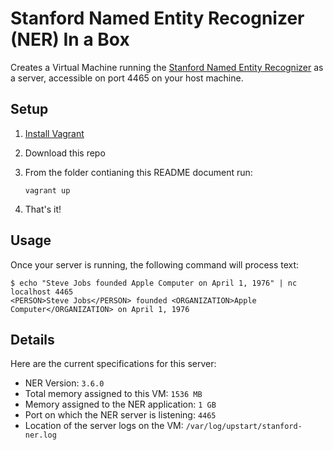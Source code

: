 # Stanford Named Entity Recognizer (NER) In a Box

Creates a Virtual Machine running the [Stanford Named Entity Recognizer](http://nlp.stanford.edu/software/CRF-NER.shtml) as a server, accessible on port 4465 on your host machine.

## Setup

1. [Install Vagrant](https://www.vagrantup.com/downloads.html)
2. Download this repo
3. From the folder contianing this README document run:

	```
	vagrant up
	```

4. That's it!

## Usage

Once your server is running, the following command will process text:

	$ echo "Steve Jobs founded Apple Computer on April 1, 1976" | nc localhost 4465
	<PERSON>Steve Jobs</PERSON> founded <ORGANIZATION>Apple Computer</ORGANIZATION> on April 1, 1976

## Details

Here are the current specifications for this server:

- NER Version: `3.6.0`
- Total memory assigned to this VM: `1536 MB`
- Memory assigned to the NER application: `1 GB`
- Port on which the NER server is listening: `4465`
- Location of the server logs on the VM: `/var/log/upstart/stanford-ner.log`
